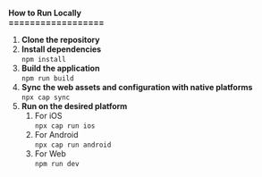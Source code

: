 **How to Run Locally**\
**==================**

1.  ****Clone the repository****
2.  ****Install dependencies**** \
    `npm install`
3.  ****Build the application****\
    `npm run build`
4.  ****Sync the web assets and configuration with native platforms****\
    `npx cap sync`
5.  ****Run on the desired platform****
    1. For iOS\
        `npx cap run ios`
    2. For Android\
        `npx cap run android`
    3. For Web\
        `npm run dev`
